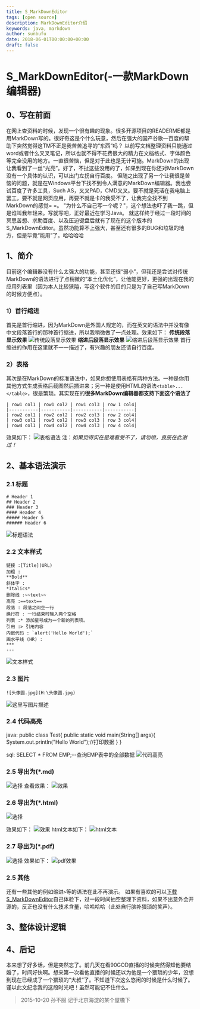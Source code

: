 ```yaml
---
title: S_MarkDownEditor
tags: [open source]
description: MarkDownEditor介绍
keywords: java, markdown
author: sunbufu
date: 2018-06-01T00:00:00+00:00
draft: false
---
```


# S_MarkDownEditor(-一款MarkDown编辑器)

## 0、写在前面
在网上查资料的时候，发现一个很有趣的现象。很多开源项目的READERME都是用MarkDown写的。很好奇这是个什么玩意，然后在强大的国产谷歌—百度的帮助下突然觉得这TM不正是我苦苦追寻的“东西”吗？
以前写文档整理资料只能通过word或者什么叉叉笔记，所以也就不得不花费很大的精力在文档格式、字体颜色等完全没用的地方。一直很苦恼，但是对于此也是无计可施。MarkDown的出现让我看到了一丝“光亮”。好了，不扯这些没用的了，如果到现在你还对MarkDown没有一个具体的认识，可以出门左拐自行百度。
但随之出现了另一个让我很是苦恼的问题，就是在Windows平台下找不到令人满意的MarkDown编辑器。我也尝试百度了许多工具，Such AS，叉叉PAD，CMD叉叉。要不就是死活在我电脑上罢工，要不就是网页应用，再要不就是卡的我受不了，让我完全找不到MarkDown的感觉= =。
"为什么不自己写一个呢？"，这个想法也吓了我一跳，但是谁叫我年轻来。写就写吧，正好最近在学习Java。
就这样终于经过一段时间的冥思苦想、求助百度、以及压迫键盘后就有了现在的这个版本的S_MarkDownEditor。虽然功能算不上强大，甚至还有很多的BUG和垃圾的地方，但是毕竟“能用”了。哈哈哈哈

## 1、简介
目前这个编辑器没有什么太强大的功能，甚至还很“弱小”，但我还是尝试对传统MarkDown的语法进行了点稍微的“本土化优化”，让他能更好，更强的出现在我的应用列表里（因为本人比较狭隘，写这个软件的目的只是为了自己写MarkDown的时候方便点）。

### 1）首行缩进
首先是首行缩进，因为MarkDown是外国人规定的，而在英文的语法中并没有像中文段落首行的那种首行缩进，所以我稍微做了一点处理。效果如下：
**传统段落显示效果**
![传统段落显示效果](/posts/2018-and-before/classical.jpg)
**缩进后段落显示效果**
![缩进后段落显示效果](/posts/2018-and-before/20151021192448010.jpg)
首行缩进的作用在这里就不一一描述了，有兴趣的朋友还请自行百度。

### 2）表格
其次是在MarkDown的标准语法中，如果你想使用表格有两种方法。一种是你用其他方式生成表格后截图然后插进来；另一种是使用HTML的语法`<table>...</table>`，很是繁琐。其实现在的**很多MarkDown编辑器都支持下面这个语法了**
```
| row1 col1 | row1 col2 | row1 col3 | row 1 col4|
|-----------|-----------|-----------|-----------|
| row2 col1 | row2 col2 | row2 col3 | row 2 col4|
| row3 col1 | row3 col2 | row3 col3 | row 3 col4|
| row4 col1 | row4 col2 | row4 col3 | row 4 col4|
```
效果如下：
![表格语法](/posts/2018-and-before/20151021194111491.jpg)
注：*如果觉得实在是难看受不了，请勿喷，良辰在此谢过！*

## 2、基本语法演示

### 2.1 标题
```
# Header 1
## Header 2
### Header 3
#### Header 4
##### Header 5
###### Header 6
```
![标题语法](/posts/2018-and-before/20151021194411896.jpg)

### 2.2 文本样式
```
链接 :[Title](URL)  
加粗 :
**Bold**  
斜体字 :
*Italics*  
删除线 :~~text~~  
高亮 :==text==  
段落 : 段落之间空一行  
换行符 : 一行结束时输入两个空格  
列表 :* 添加星号成为一个新的列表项。  
引用 :> 引用内容  
内嵌代码 : `alert('Hello World');`  
画水平线 (HR) :
***
---
```
![文本样式](/posts/2018-and-before/20151021194743759.jpg)

### 2.3 图片
```
![头像圆.jpg](H:\头像圆.jpg)
```
![这里写图片描述](/posts/2018-and-before/20151021194943900.jpg)

### 2.4 代码高亮
java:
public class Test{
	public static void main(String[] args){
		System.out.println("Hello World");//打印数据
	}
}

sql:
SELECT * FROM EMP;--查询EMP表中的全部数据
![代码高亮](/posts/2018-and-before/20151021195317405.jpg)

### 2.5 导出为(*.md)
![选择](/posts/2018-and-before/20151025152035581.jpg)
查看效果：
![效果](/posts/2018-and-before/20151025152145446.jpg)

### 2.6 导出为(*.html)
![选择](/posts/2018-and-before/20151025152252593.jpg)

效果如下：
![效果](/posts/2018-and-before/20151025152418465.jpg)
html文本如下：
![html文本](/posts/2018-and-before/20151025152451617.jpg)

### 2.7 导出为(*.pdf)
![选择](/posts/2018-and-before/20151025152555509.jpg)
效果如下：
![pdf效果](/posts/2018-and-before/20151025152658087.jpg)

### 2.5 其他
还有一些其他的例如缩进`>`等的语法在此不再演示。
如果有喜欢的可以[下载S_MarkDownEditor](http://download.csdn.net/album/detail/2349)自己体验下，过一段时间抽空整理下资料，如果不出意外会开源的，反正也没有什么技术含量，哈哈哈哈（此处自行脑补猥琐的笑声）。

## 3、整体设计逻辑

## 4、后记
本来想了好多话，但是突然忘了。前几天在看90GOD直播的时候突然得知他要结婚了，时间好快啊。想来第一次看他直播的时候还以为他是一个猥琐的少年，没想到现在已经成了一个猥琐的“大叔”了。不知道下次这么悠闲的时候是什么时候了。谨以此文纪念我的这段时光吧！虽然可能记不住什么。

>2015-10-20
孙不服
记于北京海淀的某个屋檐下